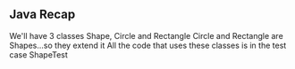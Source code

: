 Java Recap
----------
We'll have 3 classes Shape, Circle and Rectangle
Circle and Rectangle are Shapes...so they extend it
All the code that uses these classes is in the test case ShapeTest